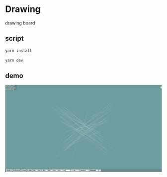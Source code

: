 # Drawing

drawing board

## script

```bash
yarn install
```

```bash
yarn dev
```

## demo

![img](https://github.com/jinming1937/drawing/blob/main/asset/img.png)
